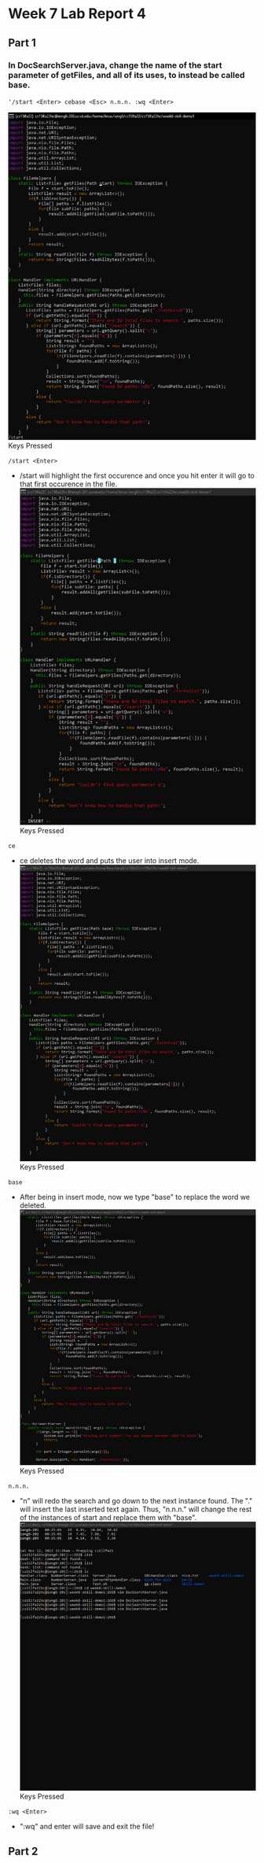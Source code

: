 # Week 7 Lab Report 4
## Part 1
### In DocSearchServer.java, change the name of the start parameter of getFiles, and all of its uses, to instead be called base.
```
'/start <Enter> cebase <Esc> n.n.n. :wq <Enter>
```
![image](screenshots/lab4pic1.png)
Keys Pressed
```
/start <Enter>
```
- /start will highlight the first occurence and once you hit enter it will go to that first occurence in the file.
![image](screenshots/lab4pic2.png)
Keys Pressed
```
ce
```
- ce deletes the word and puts the user into insert mode.
![image](screenshots/lab4pic3.png)
Keys Pressed
```
base
```
- After being in insert mode, now we type "base" to replace the word we deleted.
![image](screenshots/lab4pic4.png)
Keys Pressed
```
n.n.n.
```
- "n" will redo the search and go down to the next instance found. The "." will insert the last inserted text again. Thus, "n.n.n." will change the rest of the instances of start and replace them with "base".
![image](screenshots/lab4pic5.png)
Keys Pressed
```
:wq <Enter>
```
- ":wq" and enter will save and exit the file!
## Part 2